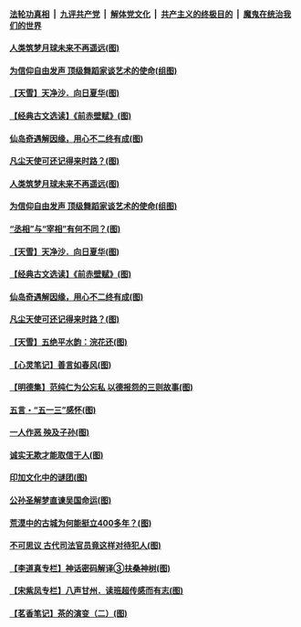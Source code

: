 ####  [法轮功真相](../../../../basic/blob/master/README.md?t=05160201) &nbsp;|&nbsp; [九评共产党](../../../../9ping.md/blob/master/README.md?t=05160201) &nbsp;|&nbsp; [解体党文化](../../../../jtdwh.md/blob/master/README.md?t=05160201)  &nbsp;|&nbsp; [共产主义的终极目的](../../../../gczydzjmd.md/blob/master/README.md?t=05160201) &nbsp;|&nbsp; [魔鬼在统治我们的世界](../../../../mgztzwmdsj.md/blob/master/README.md?t=05160201) 

#### [人类筑梦月球未来不再遥远(图)](../pages/p7/932774.md?t=05160201) 

#### [为信仰自由发声 顶级舞蹈家谈艺术的使命(组图)](../pages/p7/933219.md?t=05160201) 

#### [【天雪】天净沙．向日夏华(图)](../pages/p7/933149.md?t=05160201) 

#### [【经典古文选读】《前赤壁赋》(图)](../pages/p7/933138.md?t=05160201) 

#### [仙岛奇遇解因缘，用心不二终有成(图)](../pages/p7/932773.md?t=05160201) 

#### [凡尘天使可还记得来时路？(图)](../pages/p7/932647.md?t=05160201) 

#### [人类筑梦月球未来不再遥远(图)](../pages/p7/932774.md?t=05160201) 

#### [为信仰自由发声 顶级舞蹈家谈艺术的使命(组图)](../pages/p7/933219.md?t=05160201) 

#### [“丞相”与“宰相”有何不同？(图)](../pages/p7/933240.md?t=05160201) 

#### [【天雪】天净沙．向日夏华(图)](../pages/p7/933149.md?t=05160201) 

#### [【经典古文选读】《前赤壁赋》(图)](../pages/p7/933138.md?t=05160201) 

#### [仙岛奇遇解因缘，用心不二终有成(图)](../pages/p7/932773.md?t=05160201) 

#### [凡尘天使可还记得来时路？(图)](../pages/p7/932647.md?t=05160201) 

#### [【天雪】五绝平水韵：浣花还(图)](../pages/p7/933146.md?t=05160201) 

#### [【心灵笔记】善言如春风(图)](../pages/p7/933027.md?t=05160201) 

#### [【明德集】范纯仁为公忘私 以德报怨的三则故事(图)](../pages/p7/932646.md?t=05160201) 

#### [五言・“五一三”感怀(图)](../pages/p7/932921.md?t=05160201) 

#### [一人作恶 殃及子孙(图)](../pages/p7/933003.md?t=05160201) 

#### [诚实无欺才能取信于人(图)](../pages/p7/932432.md?t=05160201) 

#### [印加文化中的谜团(图)](../pages/p7/932882.md?t=05160201) 

#### [公孙圣解梦直谏吴国命运(图)](../pages/p7/932739.md?t=05160201) 

#### [荒漠中的古城为何能挺立400多年？(图)](../pages/p7/932877.md?t=05160201) 

#### [不可思议 古代司法官员竟这样对待犯人(图)](../pages/p7/932781.md?t=05160201) 

#### [【李道真专栏】神话密码解译③扶桑神树(图)](../pages/p7/932735.md?t=05160201) 

#### [【宋紫凤专栏】八声甘州．读班超传感而有志(图)](../pages/p7/932642.md?t=05160201) 

#### [【茗香笔记】茶的演变（二）(图)](../pages/p7/932565.md?t=05160201) 

